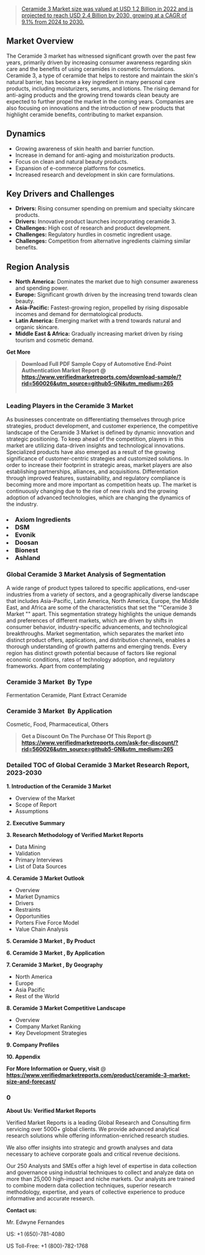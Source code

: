 <blockquote id="" class=""><a href="https://www.verifiedmarketreports.com/download-sample/?rid=560026&utm_source=github5-GN&utm_medium=265" target="_blank">Ceramide 3 Market size was valued at USD 1.2 Billion in 2022 and is projected to reach USD 2.4 Billion by 2030, growing at a CAGR of 9.1% from 2024 to 2030.</a></blockquote><p><h2>Market Overview</h2><p>The Ceramide 3 market has witnessed significant growth over the past few years, primarily driven by increasing consumer awareness regarding skin care and the benefits of using ceramides in cosmetic formulations. Ceramide 3, a type of ceramide that helps to restore and maintain the skin's natural barrier, has become a key ingredient in many personal care products, including moisturizers, serums, and lotions. The rising demand for anti-aging products and the growing trend towards clean beauty are expected to further propel the market in the coming years. Companies are also focusing on innovations and the introduction of new products that highlight ceramide benefits, contributing to market expansion.</p><h2>Dynamics</h2><ul><li>Growing awareness of skin health and barrier function.</li><li>Increase in demand for anti-aging and moisturization products.</li><li>Focus on clean and natural beauty products.</li><li>Expansion of e-commerce platforms for cosmetics.</li><li>Increased research and development in skin care formulations.</li></ul><h2>Key Drivers and Challenges</h2><ul><li><strong>Drivers:</strong> Rising consumer spending on premium and specialty skincare products.</li><li><strong>Drivers:</strong> Innovative product launches incorporating ceramide 3.</li><li><strong>Challenges:</strong> High cost of research and product development.</li><li><strong>Challenges:</strong> Regulatory hurdles in cosmetic ingredient usage.</li><li><strong>Challenges:</strong> Competition from alternative ingredients claiming similar benefits.</li></ul><h2>Region Analysis</h2><ul><li><strong>North America:</strong> Dominates the market due to high consumer awareness and spending power.</li><li><strong>Europe:</strong> Significant growth driven by the increasing trend towards clean beauty.</li><li><strong>Asia-Pacific:</strong> Fastest-growing region, propelled by rising disposable incomes and demand for dermatological products.</li><li><strong>Latin America:</strong> Emerging market with a trend towards natural and organic skincare.</li><li><strong>Middle East & Africa:</strong> Gradually increasing market driven by rising tourism and cosmetic demand.</li></ul><p><strong>Get More</strong></p></p><blockquote id="" class=""><strong>Download Full PDF Sample Copy of Automotive End-Point Authentication Market Report @ <a href="https://www.verifiedmarketreports.com/download-sample/?rid=560026&utm_source=github5-GN&utm_medium=265" target="_blank">https://www.verifiedmarketreports.com/download-sample/?rid=560026&utm_source=github5-GN&utm_medium=265</a></strong><br /><br /></blockquote><h3 id="" class="">Leading Players in the&nbsp;Ceramide 3 Market </h3><p>As businesses concentrate on differentiating themselves through price strategies, product development, and customer experience, the competitive landscape of the Ceramide 3 Market is defined by dynamic innovation and strategic positioning. To keep ahead of the competition, players in this market are utilizing data-driven insights and technological innovations. Specialized products have also emerged as a result of the growing significance of customer-centric strategies and customized solutions. In order to increase their footprint in strategic areas, market players are also establishing partnerships, alliances, and acquisitions. Differentiation through improved features, sustainability, and regulatory compliance is becoming more and more important as competition heats up. The market is continuously changing due to the rise of new rivals and the growing adoption of advanced technologies, which are changing the dynamics of the industry.</p><h3 class=""><li>Axiom Ingredients</li><li> DSM</li><li> Evonik</li><li> Doosan</li><li> Bionest</li><li> Ashland</h3><h3 id="" class="">Global&nbsp;Ceramide 3 Market Analysis of Segmentation</h3><p id="" class="">A wide range of product types tailored to specific applications, end-user industries from a variety of sectors, and a geographically diverse landscape that includes Asia-Pacific, Latin America, North America, Europe, the Middle East, and Africa are some of the characteristics that set the ""Ceramide 3 Market "" apart. This segmentation strategy highlights the unique demands and preferences of different markets, which are driven by shifts in consumer behavior, industry-specific advancements, and technological breakthroughs. Market segmentation, which separates the market into distinct product offers, applications, and distribution channels, enables a thorough understanding of growth patterns and emerging trends. Every region has distinct growth potential because of factors like regional economic conditions, rates of technology adoption, and regulatory frameworks. Apart from contemplating</p><h3 id="" class="">Ceramide 3 Market &nbsp;By Type</h3><p>Fermentation Ceramide, Plant Extract Ceramide</p><h3 id="" class="">Ceramide 3 Market &nbsp;By Application</h3><p class="">Cosmetic, Food, Pharmaceutical, Others</p><blockquote id="" class=""><strong>Get a Discount On The Purchase Of This Report @ <a href="https://www.verifiedmarketreports.com/download-sample/?rid=560026&utm_source=github5-GN&utm_medium=265" target="_blank">https://www.verifiedmarketreports.com/ask-for-discount/?rid=560026&utm_source=github5-GN&utm_medium=265</a></strong></blockquote><h3 id="" class="">Detailed TOC of Global Ceramide 3 Market Research Report, 2023-2030</h3><p id="" class=""><strong>1. Introduction of the Ceramide 3 Market </strong></p><ul><li>Overview of the Market</li><li>Scope of Report</li><li>Assumptions</li></ul><p id="" class=""><strong>2. Executive Summary</strong></p><p id="" class=""><strong>3. Research Methodology of Verified Market Reports</strong></p><ul><li>Data Mining</li><li>Validation</li><li>Primary Interviews</li><li>List of Data Sources</li></ul><p id="" class=""><strong>4. Ceramide 3 Market Outlook</strong></p><ul><li>Overview</li><li>Market Dynamics</li><li>Drivers</li><li>Restraints</li><li>Opportunities</li><li>Porters Five Force Model</li><li>Value Chain Analysis</li></ul><p id="" class=""><strong>5. Ceramide 3 Market , By Product</strong></p><p id="" class=""><strong>6. Ceramide 3 Market , By Application</strong></p><p id="" class=""><strong>7. Ceramide 3 Market , By Geography</strong></p><ul><li>North America</li><li>Europe</li><li>Asia Pacific</li><li>Rest of the World</li></ul><p id="" class=""><strong>8. Ceramide 3 Market Competitive Landscape</strong></p><ul><li>Overview</li><li>Company Market Ranking</li><li>Key Development Strategies</li></ul><p id="" class=""><strong>9. Company Profiles</strong></p><p id="" class=""><strong>10. Appendix</strong></p><p><strong>For More Information or Query, visit</strong>&nbsp;@ <strong><a href="https://www.verifiedmarketreports.com/product/ceramide-3-market-size-and-forecast/" target="_blank">https://www.verifiedmarketreports.com/product/ceramide-3-market-size-and-forecast/</a></strong></p><h3 id="" class="">0</h3><p id="" class=""><strong>About Us: Verified Market Reports</strong></p><p id="" class="">Verified Market Reports is a leading Global Research and Consulting firm servicing over 5000+ global clients. We provide advanced analytical research solutions while offering information-enriched research studies.</p><p id="" class="">We also offer insights into strategic and growth analyses and data necessary to achieve corporate goals and critical revenue decisions.</p><p id="" class="">Our 250 Analysts and SMEs offer a high level of expertise in data collection and governance using industrial techniques to collect and analyze data on more than 25,000 high-impact and niche markets. Our analysts are trained to combine modern data collection techniques, superior research methodology, expertise, and years of collective experience to produce informative and accurate research.</p><p id="" class=""><strong>Contact us:</strong></p><p id="" class="">Mr. Edwyne Fernandes</p><p id="" class="">US: +1 (650)-781-4080</p><p id="" class="">US Toll-Free: +1 (800)-782-1768</p>
